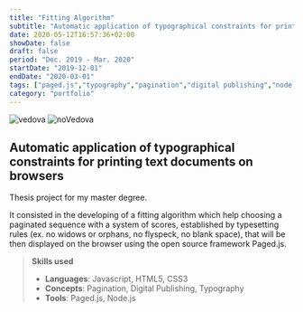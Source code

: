 ```yaml
---
title: "Fitting Algorithm"
subtitle: "Automatic application of typographical constraints for printing text documents on browsers"
date: 2020-05-12T16:57:36+02:00
showDate: false
draft: false
period: "Dec. 2019 - Mar. 2020"
startDate: "2019-12-01"
endDate: "2020-03-01"
tags: ["paged.js","typography","pagination","digital publishing","node.js"]
category: "portfolio"
---
```


![vedova](/portfolio/vedova_esempio.jpg)
![noVedova](/portfolio/Novedova_esempio.jpg)

## Automatic application of typographical constraints for printing text documents on browsers

Thesis project for my master degree.

It consisted in the developing of a fitting algorithm which help choosing a paginated sequence with a system of scores, established by typesetting rules (ex. no widows or orphans, no flyspeck, no blank space), that will be then displayed on the browser using the open source framework Paged.js.

> **Skills used**
>
> - **Languages**: 
> Javascript, HTML5, CSS3
> - **Concepts**: 
> Pagination, Digital Publishing, Typography
> - **Tools**: 
> Paged.js, Node.js
